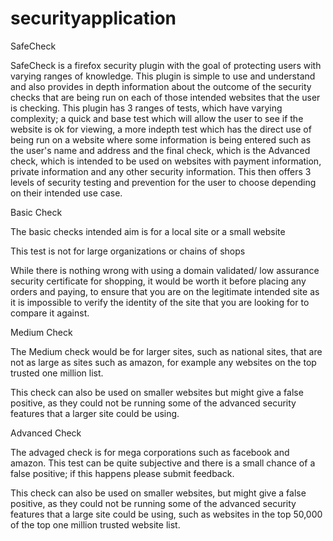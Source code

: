 # securityapplication

SafeCheck


SafeCheck is a firefox security plugin with the goal of protecting users with varying ranges of knowledge. This plugin is simple to use and understand and also provides in depth information about the outcome of the security checks that are being run on each of those intended websites that the user is checking. This plugin has 3 ranges of tests, which have varying complexity; a quick and base test which will allow the user to see if the website is ok for viewing, a more indepth test which has the direct use of being run on a website where some information is being entered such as the user's name and address and the final check, which is the Advanced check, which is intended to be used on websites with payment information, private information and any other security information. This then offers 3 levels of security testing and prevention for the user to choose depending on their intended use case.      

Basic Check  

The basic checks intended aim is for a local site or a small website

This test is not for large organizations or chains of shops 

While there is nothing wrong with using a domain validated/ low assurance security certificate for shopping, it would be worth it before placing any orders and paying, to ensure that you are on the legitimate intended site as it is impossible to verify the identity of the site that you are looking for to compare it against. 

Medium Check 

The Medium check would be for larger sites, such as national sites, that are not as large as sites such as amazon, for example any websites on the top trusted one million list.

This check can also be used on smaller websites but might give a false positive, as they could not be running some of the advanced security features that a larger site could be using. 


Advanced Check 

The advaged check is for mega corporations such as facebook and amazon. This test can be quite subjective and there is a small chance of a false positive; if this happens please submit feedback. 

 This check can also be used on smaller websites, but might give a false positive, as they could not be running some of the advanced security features that a large site could be using, such as websites in the top 50,000 of the top one million trusted website list.
